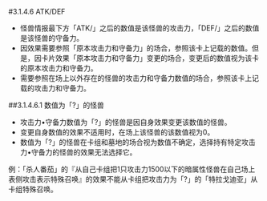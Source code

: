#3.1.4.6        ATK/DEF
* 怪兽情报最下方「ATK/」之后的数值是该怪兽的攻击力，「DEF/」之后的数值是该怪兽的守备力。
* 因效果需要参照「原本攻击力和守备力」的场合，参照该卡上记载的数值。但是，因卡片效果「原本攻击力和守备力」变更的场合，变更后的数值视为该卡的原本攻击力和守备力。
* 需要参照在场上以外存在的怪兽的攻击力和守备力数值的场合，参照该卡上记载的攻击力和守备力。

##3.1.4.6.1        数值为「?」的怪兽
* 攻击力•守备力数值为「?」的怪兽是因自身效果变更该数值的怪兽。
* 变更自身数值的效果不适用时，在场上该怪兽的该数值视为0。
* 数值为「?」的怪兽在卡组和墓地的场合视为数值不确定，选择持有特定攻击力•守备力的怪兽的效果无法选择它。

例：「杀人番茄」的『从自己卡组把1只攻击力1500以下的暗属性怪兽在自己场上表侧攻击表示特殊召唤』的效果不能从卡组把攻击力为「?」的「特拉戈迪亚」从卡组特殊召唤。

